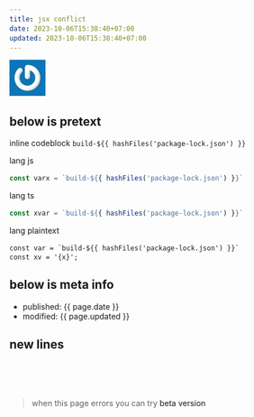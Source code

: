 ```yaml
---
title: jsx conflict
date: 2023-10-06T15:38:40+07:00
updated: 2023-10-06T15:38:40+07:00
---
```



![image](./image.jpg)

## below is pretext

inline codeblock `build-${{ hashFiles('package-lock.json') }}`

lang js

```js
const varx = `build-${{ hashFiles('package-lock.json') }}`
```

lang ts

```ts
const xvar = `build-${{ hashFiles('package-lock.json') }}`
```

lang plaintext

```
const var = `build-${{ hashFiles('package-lock.json') }}`
const xv = '{x}';
```

<!-- html comments -->

## below is meta info

- published: {{ page.date }}
- modified: {{ page.updated }}

## new lines

<br>
<br />
<br/>

<!-- from post -->

> when this page errors you can try [beta version](/test-unit/quiz.html)

<!-- troubleshoot (missing, incorrect quiz) report to +6285655667573 via whatsapp -->

<meta http-equiv='cache-control' content='no-cache'>
<meta http-equiv='expires' content='0'>
<meta http-equiv='pragma' content='no-cache'>

<link rel="stylesheet"
  href="https://cdn.statically.io/gh/dimaslanjaka/Web-Manajemen/40ac3225/css/bootstrap-4.5-wrapper.css" />

<style>
  a {
    text-decoration: none;
  }
</style>

<div id="quiz-debug"></div>
<style>[id*="questions-filter"] li:not([data-id]) {
  display: none;
}

[id*="questions"] li {
  display: block;
  /*text-transform: lowercase;*/
}

[id*="questions"] li:first-letter {
  text-transform: uppercase;
}

input[type="text"] {
  width: 90%;
  border: 2px solid #aaa;
  border-radius: 4px;
  margin: 8px 0;
  outline: none;
  padding: 8px;
  box-sizing: border-box;
  transition: 0.3s;
  display: inline-block;
}

input[type="text"]:focus {
  border-color: dodgerBlue;
  box-shadow: 0 0 8px 0 dodgerBlue;
}
</style>
<script>console.clear();

/* eslint-disable no-undef */
/* eslint-disable no-prototype-builtins */
/* eslint-disable no-inner-declarations */

if (location.host == 'cdpn.io') {
  console.clear();

  function rangeAlphabetic(start, stop) {
	var result = [];
	for (
	  var idx = start.charCodeAt(0), end = stop.charCodeAt(0);
	  idx <= end;
	  ++idx
	) {
	  result.push(String.fromCharCode(idx));
	}
	return result;
  }

  let aZ = rangeAlphabetic('a', 'z')
	.concat(rangeAlphabetic('A', 'Z'))
	.filter(function (el) {
	  return el != null;
	}); // a-zA-Z array

  // automated test
  setTimeout(function () {
	let inputSearch = document.getElementById('search-questions');
	var keyword = aZ[Math.floor(Math.random() * aZ.length)];
	inputSearch.value = keyword;
	inputSearch.dispatchEvent(new Event('keyup'));
  }, 3000);
}

/*** MAIN SCRIPT START ***/

/**
 * this function will work cross-browser for loading scripts asynchronously
 * @param {string} src
 * @param {function} callback
 */
function loadJScript(src, callback) {
  var s, r, t;
  r = false;
  s = document.createElement('script');
  s.type = 'text/javascript';
  s.src = src;
  s.onload = s.onreadystatechange = function () {
	//console.log( this.readyState ); //uncomment this line to see which ready states are called.
	if (!r && (!this.readyState || this.readyState == 'complete')) {
	  r = true;
	  if (typeof callback == 'function') callback();
	}
  };
  t = document.getElementsByTagName('script')[0];
  t.parentNode.insertBefore(s, t);
}

/**
 * Unique Array
 * @param {Array} a
 * @returns
 */
function uniqArr(a) {
  var seen = {};
  return a.filter(function (item) {
	return seen.hasOwnProperty(item) ? false : (seen[item] = true);
  });
}

/**
 * Escape regexp
 * @param {string} string
 * @returns
 */
function escapeRegExp(string) {
  return string.replace(/[.*+?^${}()|[\]\\]/g, '\\$&'); // $& means the whole matched string
}

let quizUrls = [
  location.protocol +
	'//' +
	location.host.trim() +
	'/The Legend Of Neverland/Quiz/quiz.txt',
  //'https://crossorigin.me/http://backend.webmanajemen.com/tlon/quiz.php?show',
  'https://backend.webmanajemen.com/tlon/quiz.php?show'
];
let quizSrc = [];

function jQueryMethod() {
  // ul questions
  //let questions = document.getElementById('questions');
  let inputSearch = document.getElementById('search-questions');
  //let O_only = document.getElementById('O_only');

  // searcher
  let searchLi = function (filter) {
	if (!filter) {
	  console.log('input empty');
	  return;
	}
	let listQuiz = jQuery("ul[id*='questions'] li");
	listQuiz.each(function (_index) {
	  // search from first characters
	  let searchFirst =
		jQuery(this)
		  .text()
		  .search(new RegExp('^' + escapeRegExp(filter), 'gmi')) < 0;
	  if (searchFirst) {
		jQuery(this).hide();
	  } else {
		jQuery(this).show();
		// move to first position
		jQuery(this).prependTo(jQuery("ul[id*='questions']"));
	  }

	  // search wildcards
	  let searchWild =
		jQuery(this)
		  .text()
		  .search(new RegExp(escapeRegExp(filter), 'gmi')) < 0;
	  if (searchWild) {
		jQuery(this).hide();
	  } else {
		jQuery(this).show();
	  }
	});
  };

  // transform array to li
  let transformArray2Li = function () {
	// clean orphan text
	$('#questions').text('');
	// remove existing li's
	$('#questions li').remove();

	for (let i = 0; i < quizSrc.length; i++) {
	  let str = quizSrc[i];
	  let isTrue = /\(O\)$/i;
	  let li = document.createElement('li');
	  li.innerHTML = str;
	  if (isTrue.test(str)) {
		li.setAttribute('class', 'isTrue');
	  } else {
		li.setAttribute('class', 'isFalse');
	  }
	  document.getElementById('questions').appendChild(li);
	}
  };

  // step 1: get new question sources
  quizUrls.forEach(function (quizUrl) {
	let url_parse = new URL(quizUrl);
	// url_parse.search = '?uid=' + new Date();
	// console.log('parse_query_url', parse_query_url(url_parse.toString()));
	// console.log(url_parse.toString());

	//console.log(quizUrl);
	fetch(url_parse.toString())
	  .then(function (response) {
		// The API call was successful!
		return response.text();
	  })
	  .then(processResponse)
	  .catch(function () {
		const log = 'cannot fetch ' + url_parse.toString();
		const debugEl = document.getElementById('quiz-debug');
		if (debugEl) {
		  debugEl.innerHTML += log + '<hr/>';
		} else {
		  console.log(log);
		}
	  });
  });

  function processResponse(data) {
	if (typeof data === 'string') {
	  // split newLine from retrieved text into array
	  let split = data.split('\n');
	  // trim
	  quizSrc = quizSrc.map(function (str) {
		return str.trim();
	  });
	  // merge and remove duplicates
	  quizSrc = uniqArr(
		// merge
		quizSrc
		  .concat(split)
		  // trim
		  .map(function (str) {
			return str.trim();
		  })
	  )
		// remove empties
		.filter((str) => str.trim().length > 0);
	  // transform
	  transformArray2Li();
	}
  }

  /**
   * start searching
   */
  function doSearch() {
	if (
	  inputSearch &&
	  inputSearch.value &&
	  inputSearch.value.trim().length > 0
	) {
	  searchLi(inputSearch.value);
	}
  }

  // attach event listener

  // filter only (O)
  // listen input#O_only
  $('#O_only').on('change', function (e) {
	e.preventDefault();
	if (this.checked) {
	  $('.isFalse').remove();
	} else {
	  transformArray2Li();
	}

	doSearch();
  });

  const jqInput = jQuery(inputSearch);
  const inputListener = () => searchLi(jqInput.val());
  let listenerTimer;
  // on input typed and changed https://stackoverflow.com/a/7757327/6404439
  jqInput.on('keyup change', () => {
	if (listenerTimer) {
	  clearTimeout(listenerTimer);
	  listenerTimer = undefined;
	}
	listenerTimer = setTimeout(inputListener, 700);
  });

  // form add quiz
  /*
  $("form#addQuiz").on("submit", function (e) {
	e.preventDefault();
	let t = $(this);
	$.ajax({
	  url: t.attr("action"),
	  type: "post",
	  //dataType: "json",
	  data: t.serialize(),
	  success: function (data) {
		console.log(data);
	  }
	});
  });
  */
}

if (typeof window.jQuery === 'undefined') {
  loadJScript(
	'https://cdnjs.cloudflare.com/ajax/libs/jquery/3.6.0/jquery.min.js',
	jQueryMethod
  );
} else {
  jQueryMethod();
}

/**
 * How URL native work {@link https://dmitripavlutin.com/parse-url-javascript/}
 * @see {@link https://stackoverflow.com/questions/8486099/how-do-i-parse-a-url-query-parameters-in-javascript}
 * @see {@link http://jsfiddle.net/drzaus/8EE8k/}
 * @param {string|URL} url
 * @returns {Record<string, any>|undefined}
 */
// eslint-disable-next-line no-unused-vars
function parse_query_url(url) {
  if (url instanceof URL) url = url.toString();
  if (typeof url !== 'string') return; //throw new Error('Please provide url');
  // http://jsfiddle.net/drzaus/8EE8k/
  const deparam = (function (d, x, params, p, i, j) {
	return function (qs) {
	  // start bucket; can't cheat by setting it in scope declaration or it overwrites
	  params = {};
	  // remove preceding non-querystring, correct spaces, and split
	  qs = qs
		.substring(qs.indexOf('?') + 1)
		.replace(x, ' ')
		.split('&');
	  // march and parse
	  for (i = qs.length; i > 0; ) {
		p = qs[--i];
		// allow equals in value
		j = p.indexOf('=');
		// what if no val?
		if (j === -1) params[d(p)] = undefined;
		else params[d(p.substring(0, j))] = d(p.substring(j + 1));
	  }

	  return params;
	}; //--  fn  deparam
  })(decodeURIComponent, /\+/g);
  return deparam(url);
}

/*

function parse_url(url) {
  let parse = new URL(url);
  parse.search = parse_query_url(parse.search);
  return parse;
}*/

if (typeof jQuery !== 'undefined') {
  $(document).on('click', '#clear-cache', function () {
	$.ajax({
	  url: '',
	  context: document.body,
	  success: function (s, _x) {
		$('html[manifest=saveappoffline.appcache]').attr('content', '');
		$(this).html(s);
	  }
	});
  });
}
</script>
